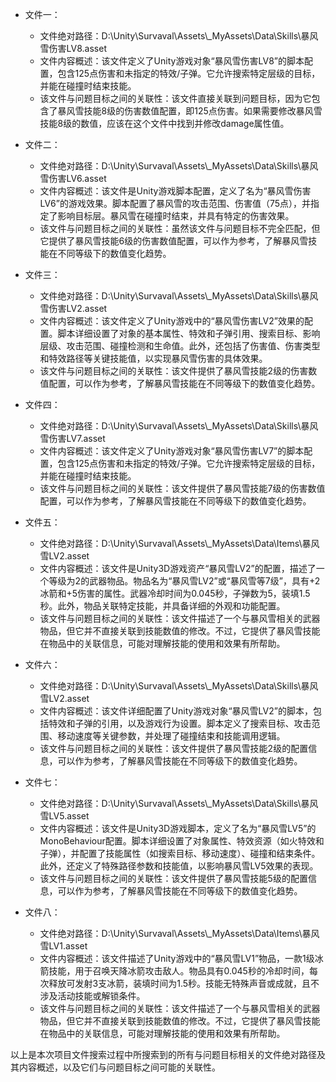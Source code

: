 * 文件一：
    * 文件绝对路径：D:\\Unity\\Survaval\\Assets\\_MyAssets\\Data\\Skills\\暴风雪伤害LV8.asset
    * 文件内容概述：该文件定义了Unity游戏对象“暴风雪伤害LV8”的脚本配置，包含125点伤害和未指定的特效/子弹。它允许搜索特定层级的目标，并能在碰撞时结束技能。
    * 该文件与问题目标之间的关联性：该文件直接关联到问题目标，因为它包含了暴风雪技能8级的伤害数值配置，即125点伤害。如果需要修改暴风雪技能8级的数值，应该在这个文件中找到并修改damage属性值。

* 文件二：
    * 文件绝对路径：D:\\Unity\\Survaval\\Assets\\_MyAssets\\Data\\Skills\\暴风雪伤害LV6.asset
    * 文件内容概述：该文件是Unity游戏脚本配置，定义了名为“暴风雪伤害LV6”的游戏效果。脚本配置了暴风雪的攻击范围、伤害值（75点），并指定了影响目标层。暴风雪在碰撞时结束，并具有特定的伤害效果。
    * 该文件与问题目标之间的关联性：虽然该文件与问题目标不完全匹配，但它提供了暴风雪技能6级的伤害数值配置，可以作为参考，了解暴风雪技能在不同等级下的数值变化趋势。

* 文件三：
    * 文件绝对路径：D:\\Unity\\Survaval\\Assets\\_MyAssets\\Data\\Skills\\暴风雪伤害LV2.asset
    * 文件内容概述：该文件定义了Unity游戏中的“暴风雪伤害LV2”效果的配置。脚本详细设置了对象的基本属性、特效和子弹引用、搜索目标、影响层级、攻击范围、碰撞检测和生命值。此外，还包括了伤害值、伤害类型和特效路径等关键技能值，以实现暴风雪伤害的具体效果。
    * 该文件与问题目标之间的关联性：该文件提供了暴风雪技能2级的伤害数值配置，可以作为参考，了解暴风雪技能在不同等级下的数值变化趋势。

* 文件四：
    * 文件绝对路径：D:\\Unity\\Survaval\\Assets\\_MyAssets\\Data\\Skills\\暴风雪伤害LV7.asset
    * 文件内容概述：该文件定义了Unity游戏对象“暴风雪伤害LV7”的脚本配置，包含125点伤害和未指定的特效/子弹。它允许搜索特定层级的目标，并能在碰撞时结束技能。
    * 该文件与问题目标之间的关联性：该文件提供了暴风雪技能7级的伤害数值配置，可以作为参考，了解暴风雪技能在不同等级下的数值变化趋势。

* 文件五：
    * 文件绝对路径：D:\\Unity\\Survaval\\Assets\\_MyAssets\\Data\\Items\\暴风雪LV2.asset
    * 文件内容概述：该文件是Unity3D游戏资产“暴风雪LV2”的配置，描述了一个等级为2的武器物品。物品名为“暴风雪LV2”或“暴风雪等7级”，具有+2冰箭和+5伤害的属性。武器冷却时间为0.045秒，子弹数为5，装填1.5秒。此外，物品关联特定技能，并具备详细的外观和功能配置。
    * 该文件与问题目标之间的关联性：该文件描述了一个与暴风雪相关的武器物品，但它并不直接关联到技能数值的修改。不过，它提供了暴风雪技能在物品中的关联信息，可能对理解技能的使用和效果有所帮助。

* 文件六：
    * 文件绝对路径：D:\\Unity\\Survaval\\Assets\\_MyAssets\\Data\\Skills\\暴风雪LV2.asset
    * 文件内容概述：该文件详细配置了Unity游戏对象“暴风雪LV2”的脚本，包括特效和子弹的引用，以及游戏行为设置。脚本定义了搜索目标、攻击范围、移动速度等关键参数，并处理了碰撞结束和技能调用逻辑。
    * 该文件与问题目标之间的关联性：该文件提供了暴风雪技能2级的配置信息，可以作为参考，了解暴风雪技能在不同等级下的数值变化趋势。

* 文件七：
    * 文件绝对路径：D:\\Unity\\Survaval\\Assets\\_MyAssets\\Data\\Skills\\暴风雪LV5.asset
    * 文件内容概述：该文件是Unity3D游戏脚本，定义了名为“暴风雪LV5”的MonoBehaviour配置。脚本详细设置了对象属性、特效资源（如火特效和子弹），并配置了技能属性（如搜索目标、移动速度）、碰撞和结束条件。此外，还定义了特殊路径参数和技能值，以影响暴风雪LV5效果的表现。
    * 该文件与问题目标之间的关联性：该文件提供了暴风雪技能5级的配置信息，可以作为参考，了解暴风雪技能在不同等级下的数值变化趋势。

* 文件八：
    * 文件绝对路径：D:\\Unity\\Survaval\\Assets\\_MyAssets\\Data\\Items\\暴风雪LV1.asset
    * 文件内容概述：该文件描述了Unity游戏中的“暴风雪LV1”物品，一款1级冰箭技能，用于召唤天降冰箭攻击敌人。物品具有0.045秒的冷却时间，每次释放可发射3支冰箭，装填时间为1.5秒。技能无特殊声音或成就，且不涉及活动技能或解锁条件。
    * 该文件与问题目标之间的关联性：该文件描述了一个与暴风雪相关的武器物品，但它并不直接关联到技能数值的修改。不过，它提供了暴风雪技能在物品中的关联信息，可能对理解技能的使用和效果有所帮助。

以上是本次项目文件搜索过程中所搜索到的所有与问题目标相关的文件绝对路径及其内容概述，以及它们与问题目标之间可能的关联性。